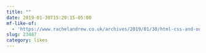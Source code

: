 ```yaml
---
title: ""
date: 2019-01-30T15:20:15-05:00
mf-like-of:
  - 'https://www.rachelandrew.co.uk/archives/2019/01/30/html-css-and-our-vanishing-industry-entry-points/'
slug: 23487
category: likes
---
```

